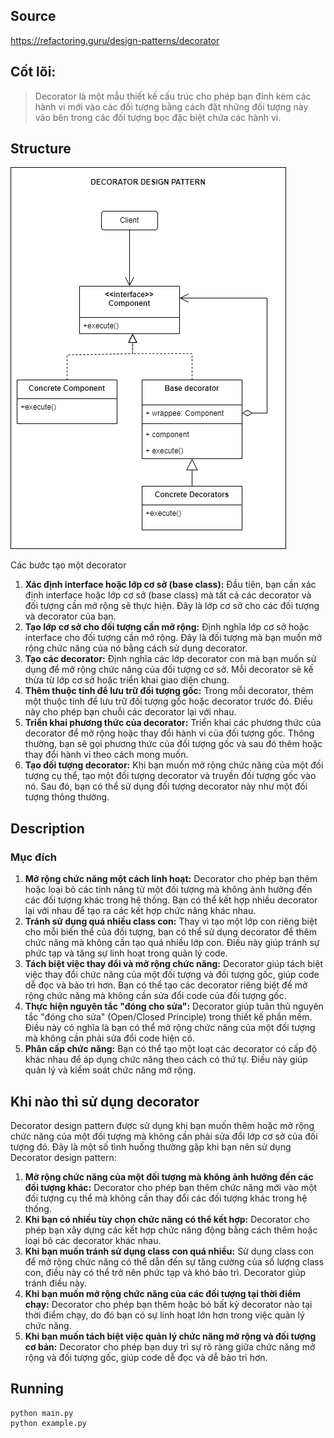 ## Source

https://refactoring.guru/design-patterns/decorator

## Cốt lõi:

> Decorator là một mẫu thiết kế cấu trúc cho phép bạn đính kèm các hành vi mới vào các đối tượng bằng cách đặt những đối
> tượng này vào bên trong các đối tượng bọc đặc biệt chứa các hành vi.

## Structure

![alt tag](decorator.png)

Các bước tạo một decorator

1. **Xác định interface hoặc lớp cơ sở (base class):** Đầu tiên, bạn cần xác định interface hoặc lớp cơ sở (base class)
   mà tất cả các decorator và đối tượng cần mở rộng sẽ thực hiện. Đây là lớp cơ sở cho các đối tượng và decorator của
   bạn.
2. **Tạo lớp cơ sở cho đối tượng cần mở rộng:** Định nghĩa lớp cơ sở hoặc interface cho đối tượng cần mở rộng. Đây là
   đối tượng mà bạn muốn mở rộng chức năng của nó bằng cách sử dụng decorator.
3. **Tạo các decorator:** Định nghĩa các lớp decorator con mà bạn muốn sử dụng để mở rộng chức năng của đối tượng cơ sở.
   Mỗi decorator sẽ kế thừa từ lớp cơ sở hoặc triển khai giao diện chung.
4. **Thêm thuộc tính để lưu trữ đối tượng gốc:** Trong mỗi decorator, thêm một thuộc tính để lưu trữ đối tượng gốc hoặc
   decorator trước đó. Điều này cho phép bạn chuỗi các decorator lại với nhau.
5. **Triển khai phương thức của decorator:** Triển khai các phương thức của decorator để mở rộng hoặc thay đổi hành vi
   của đối tượng gốc. Thông thường, bạn sẽ gọi phương thức của đối tượng gốc và sau đó thêm hoặc thay đổi hành vi theo
   cách mong muốn.
6. **Tạo đối tượng decorator:** Khi bạn muốn mở rộng chức năng của một đối tượng cụ thể, tạo một đối tượng decorator và
   truyền đối tượng gốc vào nó. Sau đó, bạn có thể sử dụng đối tượng decorator này như một đối tượng thông thường.

## Description

### Mục đích

1. **Mở rộng chức năng một cách linh hoạt:** Decorator cho phép bạn thêm hoặc loại bỏ các tính năng từ một đối tượng mà
   không ảnh hưởng đến các đối tượng khác trong hệ thống. Bạn có thể kết hợp nhiều decorator lại với nhau để tạo ra các
   kết hợp chức năng khác nhau.
2. **Tránh sử dụng quá nhiều class con:** Thay vì tạo một lớp con riêng biệt cho mỗi biến thể của đối tượng, bạn có thể
   sử dụng decorator để thêm chức năng mà không cần tạo quá nhiều lớp con. Điều này giúp tránh sự phức tạp và tăng sự
   linh hoạt trong quản lý code.
3. **Tách biệt việc thay đổi và mở rộng chức năng:** Decorator giúp tách biệt việc thay đổi chức năng của một đối tượng
   và đối tượng gốc, giúp code dễ đọc và bảo trì hơn. Bạn có thể tạo các decorator riêng biệt để mở rộng chức năng mà
   không cần sửa đổi code của đối tượng gốc.
4. **Thực hiện nguyên tắc "đóng cho sửa":** Decorator giúp tuân thủ nguyên tắc "đóng cho sửa" (Open/Closed Principle)
   trong thiết kế phần mềm. Điều này có nghĩa là bạn có thể mở rộng chức năng của một đối tượng mà không cần phải sửa
   đổi code hiện có.
5. **Phân cấp chức năng:** Bạn có thể tạo một loạt các decorator có cấp độ khác nhau để áp dụng chức năng theo cách có
   thứ tự. Điều này giúp quản lý và kiểm soát chức năng mở rộng.

## Khi nào thì sử dụng decorator

Decorator design pattern được sử dụng khi bạn muốn thêm hoặc mở rộng chức năng của một đối tượng mà không cần phải sửa
đổi lớp cơ sở của đối tượng đó. Đây là một số tình huống thường gặp khi bạn nên sử dụng Decorator design pattern:

1. **Mở rộng chức năng của một đối tượng mà không ảnh hưởng đến các đối tượng khác:** Decorator cho phép bạn thêm chức
   năng mới vào một đối tượng cụ thể mà không cần thay đổi các đối tượng khác trong hệ thống.
2. **Khi bạn có nhiều tùy chọn chức năng có thể kết hợp:** Decorator cho phép bạn xây dựng các kết hợp chức năng động
   bằng cách thêm hoặc loại bỏ các decorator khác nhau.
3. **Khi bạn muốn tránh sử dụng class con quá nhiều:** Sử dụng class con để mở rộng chức năng có thể dẫn đến sự tăng
   cường của số lượng class con, điều này có thể trở nên phức tạp và khó bảo trì. Decorator giúp tránh điều này.
4. **Khi bạn muốn mở rộng chức năng của các đối tượng tại thời điểm chạy:** Decorator cho phép bạn thêm hoặc bỏ bất kỳ
   decorator nào tại thời điểm chạy, do đó bạn có sự linh hoạt lớn hơn trong việc quản lý chức năng.
5. **Khi bạn muốn tách biệt việc quản lý chức năng mở rộng và đối tượng cơ bản:** Decorator cho phép bạn duy trì sự rõ
   ràng giữa chức năng mở rộng và đối tượng gốc, giúp code dễ đọc và dễ bảo trì hơn.

## Running

```
python main.py
python example.py
```